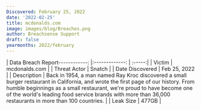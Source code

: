 ```yaml
---
Discovered: February 25, 2022
date: '2022-02-25'
title: mcdonalds.com
image: images/blog/Breaches.png
author: Breachsense Support
draft: false
yearmonths: 2022/february
---
```


| Data Breach Report------------:   |:-------------:    | :-----:|
| Victim    | mcdonalds.com      | 
| Threat Actor    | Snatch      | 
| Date Discovered    | Feb 25, 2022      | 
| Description    | Back in 1954, a man named Ray Kroc discovered a small burger restaurant in California, and wrote the first page of our history. From humble beginnings as a small restaurant, we're proud to have become one of the world's leading food service brands with more than 36,000 restaurants in more than 100 countries.      | 
| Leak Size    | 477GB      | 

